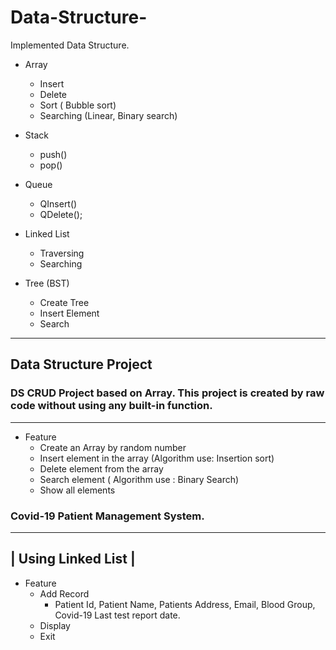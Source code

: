 # Data-Structure-
Implemented Data Structure. 
* Array
    * Insert
    * Delete
    * Sort ( Bubble sort) 
    * Searching (Linear, Binary search) 
* Stack
    * push()
    * pop()
* Queue
    * QInsert()
    * QDelete();
* Linked List
    * Traversing 
    * Searching 
* Tree (BST)

    * Create Tree
    * Insert Element 
    * Search 

____________________________
## Data Structure Project 
### DS CRUD Project based on Array. This project is created by raw code without using any built-in function.  
____________________________
 * Feature
    * Create an Array by random number 
    * Insert element in the array (Algorithm use: Insertion sort)
    * Delete element from the array
    * Search element ( Algorithm use : Binary Search) 
    * Show all elements 
### Covid-19 Patient Management System. 
  _______________________
  | Using Linked List   |
  -----------------------
  * Feature 
     * Add Record 
          * Patient Id, Patient Name, Patients Address, Email, Blood Group, Covid-19 Last test report date. 
     * Display 
     * Exit
    
